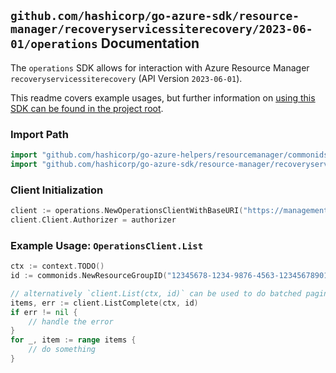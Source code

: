 
## `github.com/hashicorp/go-azure-sdk/resource-manager/recoveryservicessiterecovery/2023-06-01/operations` Documentation

The `operations` SDK allows for interaction with Azure Resource Manager `recoveryservicessiterecovery` (API Version `2023-06-01`).

This readme covers example usages, but further information on [using this SDK can be found in the project root](https://github.com/hashicorp/go-azure-sdk/tree/main/docs).

### Import Path

```go
import "github.com/hashicorp/go-azure-helpers/resourcemanager/commonids"
import "github.com/hashicorp/go-azure-sdk/resource-manager/recoveryservicessiterecovery/2023-06-01/operations"
```


### Client Initialization

```go
client := operations.NewOperationsClientWithBaseURI("https://management.azure.com")
client.Client.Authorizer = authorizer
```


### Example Usage: `OperationsClient.List`

```go
ctx := context.TODO()
id := commonids.NewResourceGroupID("12345678-1234-9876-4563-123456789012", "example-resource-group")

// alternatively `client.List(ctx, id)` can be used to do batched pagination
items, err := client.ListComplete(ctx, id)
if err != nil {
	// handle the error
}
for _, item := range items {
	// do something
}
```
